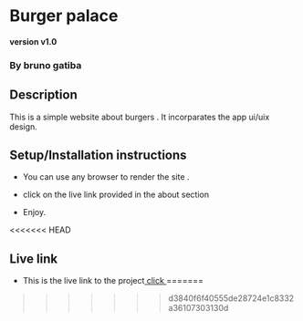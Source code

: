 # Burger palace 

#### version v1.0

### By bruno gatiba 

## Description  
This is a simple website about burgers . It incorparates the app ui/uix design.

## Setup/Installation instructions 
* You can use any browser to render the site .

* click on the live link provided in the about section 
* Enjoy.

<<<<<<< HEAD
## Live link 
* This is the live link to the project<a href=""> click </a>
=======
>>>>>>> d3840f6f40555de28724e1c8332a36107303130d
